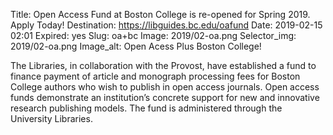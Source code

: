 Title: Open Access Fund at Boston College is re-opened for Spring 2019. Apply Today!
Destination: https://libguides.bc.edu/oafund
Date: 2019-02-15 02:01
Expired: yes
Slug: oa+bc
Image: 2019/02-oa.png
Selector_img: 2019/02-oa.png
Image_alt: Open Acess Plus Boston College!

The Libraries, in collaboration with the Provost, have established a fund to finance payment of article and monograph processing fees for Boston College authors who wish to publish in open access journals. Open access funds demonstrate an institution’s concrete support for new and innovative research publishing models. The fund is administered through the University Libraries. 

<!-- Can be un-expired after April 5, 2019-->